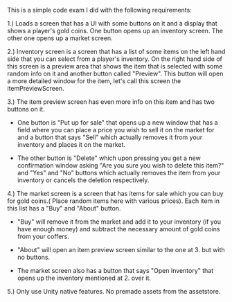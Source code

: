 This is a simple code exam I did with the following requirements:

1.) Loads a screen that has a UI with some buttons on it and a display that shows a player's gold coins. One button opens up an inventory screen. The other one opens up a market screen.


2.) Inventory screen is a screen that has a list of some items on the left hand side that you can select from a player's inventory. On the right hand side of this screen is a preview area that shows the item that is selected with some random info on it and another button called "Preview". This button will open a more detailed window for the item, let's call this screen the itemPreviewScreen.


3.) The item preview screen has even more info on this item and has two buttons on it.

- One button is "Put up for sale" that opens up a new window that has a field where you can place a price you wish to sell it on the market for and a button that says "Sell" which actually removes it from your inventory and places it on the market.

- The other button is "Delete" which upon pressing you get a new confirmation window asking "Are you sure you wish to delete this item?" and  "Yes" and "No" buttons which actually removes the item from your inventory or cancels the deletion respectively.


4.) The market screen is a screen that has items for sale which you can buy for gold coins.( Place random items here with various prices). Each item in this list has a "Buy" and "About" button.

- "Buy" will remove it from the market and add it to your inventory (if you have enough money) and subtract the necessary amount of gold coins from your coffers.

- "About" will open an item preview screen similar to the one at 3. but with no buttons.

-  The market screen also has a button that says "Open Inventory" that opens up the inventory mentioned at 2. over it.


5.) Only use Unity native features. No premade assets from the assetstore.
